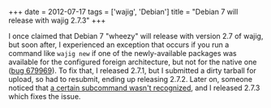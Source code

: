 +++
date = 2012-07-17
tags = ['wajig', 'Debian']
title = "Debian 7 will release with wajig 2.7.3"
+++

I once claimed that Debian 7 \"wheezy\" will release with version 2.7 of
wajig, but soon after, I experienced an exception that occurs if you run
a command like `wajig new` if one of the newly-available packages was
available for the configured foreign architecture, but not for the
native one ([bug 679969]). To fix that, I released 2.7.1, but I
submitted a dirty tarball for upload, so had to resubmit, ending up
releasing 2.7.2. Later on, someone noticed that [a certain subcommand
wasn\'t recognized], and I released 2.7.3 which fixes the issue.

  [bug 679969]: http://bugs.debian.org/cgi-bin/bugreport.cgi?bug=679969
  [a certain subcommand wasn\'t recognized]: http://bugs.debian.org/cgi-bin/bugreport.cgi?bug=681309
